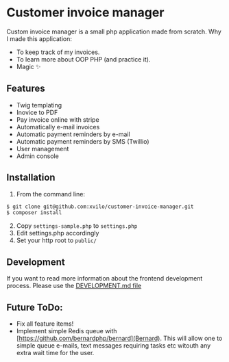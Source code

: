 # Customer invoice manager

Custom invoice manager is a small php application made from scratch. Why I made this application:

  - To keep track of my invoices.
  - To learn more about OOP PHP (and practice it).
  - Magic ✨

## Features

  - Twig templating
  - Inovice to PDF
  - Pay invoice online with stripe
  - Automatically e-mail invoices
  - Automatic payment reminders by e-mail
  - Automatic payment reminders by SMS (Twillio)
  - User management
  - Admin console

## Installation
1) From the command line:
```sh
$ git clone git@github.com:xvilo/customer-invoice-manager.git
$ composer install
```
2) Copy `settings-sample.php` to `settings.php`
3) Edit settings.php accordingly
4) Set your http root to `public/`

## Development
If you want to read more information about the frontend development process. 
Please use the [DEVELOPMENT.md file](DEVELOPMENT.md)

## Future ToDo:
  - Fix all feature items!
  - Implement simple Redis queue with [https://github.com/bernardphp/bernard](Bernard). This will allow one to simple queue e-mails, text messages requiring tasks etc witouth any extra wait time for the user. 
